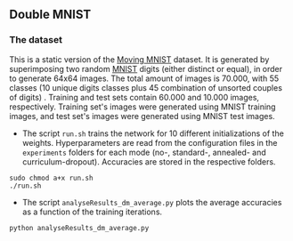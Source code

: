 ## Double MNIST

### The dataset
This is a static version of the [Moving MNIST](http://www.cs.toronto.edu/~nitish/unsupervised_video/) dataset. It is generated by superimposing two random [MNIST](http://yann.lecun.com/exdb/mnist/) digits (either distinct or equal), in order to generate 64x64 images. The total amount of images is 70.000, with 55 classes (10 unique digits classes plus 45 combination of unsorted couples of digits) . Training and test sets contain 60.000 and 10.000 images, respectively. Training set's images were generated using MNIST training images, and test set's images were generated using MNIST test images.


* The script ``run.sh`` trains the network for 10 different initializations of the weights. Hyperparameters are read from the configuration files in the ``experiments`` folders for each mode (no-, standard-, annealed- and curriculum-dropout). Accuracies are stored in the respective folders.

```
sudo chmod a+x run.sh
./run.sh
```
* The script ``analyseResults_dm_average.py`` plots the average accuracies as a function of the training iterations.
```
python analyseResults_dm_average.py
```
